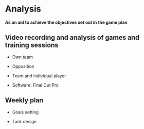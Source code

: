 # Analysis

**As an aid to achieve the objectives set out in the game plan**

## Video recording and analysis of games and training sessions

- Own team

- Opposition

- Team and individual player

- Software: Final Cut Pro

## Weekly plan

- Goals setting

- Task design